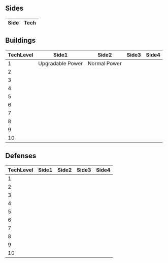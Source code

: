 ## Sides
| Side | Tech |
|------|------|

## Buildings
| TechLevel | Side1 | Side2 | Side3 | Side4 |
|-----------|-------|-------|-------|-------|
| 1 | Upgradable Power | Normal Power | 
| 2 |
| 3 |
| 4 |
| 5 |
| 6 |
| 7 |
| 8 |
| 9 |
| 10 |

## Defenses
| TechLevel | Side1 | Side2 | Side3 | Side4 |
|-----------|-------|-------|-------|-------|
| 1 |
| 2 |
| 3 |
| 4 |
| 5 |
| 6 |
| 7 |
| 8 |
| 9 |
| 10 |